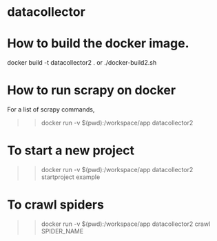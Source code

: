 # datacollector

# How to build the docker image.
docker build -t datacollector2 .
or ./docker-build2.sh

# How to run scrapy on docker
For a list of scrapy commands,
>> docker run -v $(pwd):/workspace/app datacollector2

# To start a new project
>> docker run -v $(pwd):/workspace/app datacollector2 startproject example

# To crawl spiders
>> docker run -v $(pwd):/workspace/app datacollector2 crawl SPIDER_NAME
